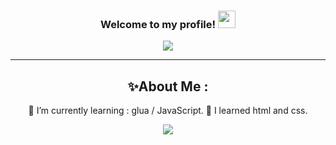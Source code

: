 <h3 align="center">
  Welcome to my profile!
  <img src="https://media.giphy.com/media/hvRJCLFzcasrR4ia7z/giphy.gif" width="28">
</h3>
<p align="center">
  <a href="[https://github.com/zwwkk](https://github.com/zwwkk)"><img src="https://readme-typing-svg.herokuapp.com/?color=%2336BCF7&center=true&vCenter=true&lines=Hi+%2C+welcome+to+my+Github+page"></a>
</p>

---
<div align="center">
  
## ✨About Me :
  
🌱 I’m currently learning : glua / JavaScript.
🧶 I learned html and css.

![](https://komarev.com/ghpvc/?username=zwwkk&label=Visitors+Count&color=brightgreen)
</div>
